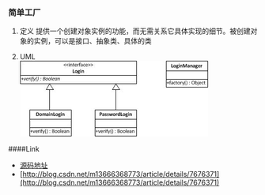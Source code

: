 ### 简单工厂
1. 定义
提供一个创建对象实例的功能，而无需关系它具体实现的细节。被创建对象的实例，可以是接口、抽象类、具体的类

2. UML  
![simplefactory](simplefactory.jpg)

####Link
- [源码地址](https://github.com/dzhai/Demo/tree/master/Designpattern/src/com/d/factory/simplefactory)
- [http://blog.csdn.net/m13666368773/article/details/7676371](http://blog.csdn.net/m13666368773/article/details/7676371)